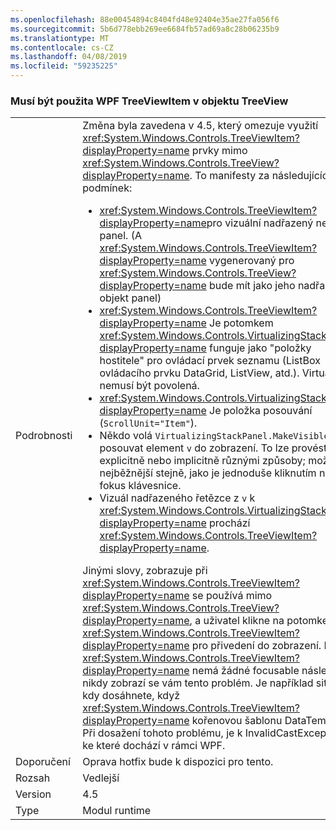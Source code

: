 ```yaml
---
ms.openlocfilehash: 88e00454894c8404fd48e92404e35ae27fa056f6
ms.sourcegitcommit: 5b6d778ebb269ee6684fb57ad69a8c28b06235b9
ms.translationtype: MT
ms.contentlocale: cs-CZ
ms.lasthandoff: 04/08/2019
ms.locfileid: "59235225"
---
```

### <a name="wpf-treeviewitem-must-be-used-within-a-treeview"></a>Musí být použita WPF TreeViewItem v objektu TreeView

|   |   |
|---|---|
|Podrobnosti|Změna byla zavedena v 4.5, který omezuje využití <xref:System.Windows.Controls.TreeViewItem?displayProperty=name> prvky mimo <xref:System.Windows.Controls.TreeView?displayProperty=name>. To manifesty za následujících podmínek:<ul><li><xref:System.Windows.Controls.TreeViewItem?displayProperty=name>pro vizuální nadřazený není panel. (A <xref:System.Windows.Controls.TreeViewItem?displayProperty=name> vygenerovaný pro <xref:System.Windows.Controls.TreeView?displayProperty=name> bude mít jako jeho nadřazený objekt panel)</li><li><xref:System.Windows.Controls.TreeViewItem?displayProperty=name> Je potomkem <xref:System.Windows.Controls.VirtualizingStackPanel?displayProperty=name> funguje jako &quot;položky hostitele&quot; pro ovládací prvek seznamu (ListBox ovládacího prvku DataGrid, ListView, atd.). Virtualizace nemusí být povolená.</li><li><xref:System.Windows.Controls.VirtualizingStackPanel?displayProperty=name> Je položka posouvání (<code>ScrollUnit=&quot;Item&quot;</code>).</li><li>Někdo volá <code>VirtualizingStackPanel.MakeVisible(v)</code> posouvat element <code>v</code> do zobrazení. To lze provést explicitně nebo implicitně různými způsoby; možná nejběžnější stejně, jako je jednoduše kliknutím na <code>v</code> o fokus klávesnice.</li><li>Vizuál nadřazeného řetězce z <code>v</code> k <xref:System.Windows.Controls.VirtualizingStackPanel?displayProperty=name> prochází <xref:System.Windows.Controls.TreeViewItem?displayProperty=name>.</li></ul>Jinými slovy, zobrazuje při <xref:System.Windows.Controls.TreeViewItem?displayProperty=name> se používá mimo <xref:System.Windows.Controls.TreeView?displayProperty=name>, a uživatel klikne na potomkem <xref:System.Windows.Controls.TreeViewItem?displayProperty=name> pro přivedení do zobrazení. Pokud <xref:System.Windows.Controls.TreeViewItem?displayProperty=name> nemá žádné focusable následníky, nikdy zobrazí se vám tento problém. Je například situace, kdy dosáhnete, když <xref:System.Windows.Controls.TreeViewItem?displayProperty=name> kořenovou šablonu DataTemplate. Při dosažení tohoto problému, je k InvalidCastException, ke které dochází v rámci WPF.|
|Doporučení|Oprava hotfix bude k dispozici pro tento.|
|Rozsah|Vedlejší|
|Version|4.5|
|Type|Modul runtime|
